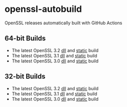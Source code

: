 # openssl-autobuild
OpenSSL releases automatically built with GitHub Actions

## 64-bit Builds

* The latest OpenSSL 3.2
  [dll](https://www.stunnel.org/openssl/windows/openssl-3.2-x64-dll.zip) and
  [static](https://www.stunnel.org/openssl/windows/openssl-3.2-x64-static.zip) build
* The latest OpenSSL 3.1
  [dll](https://www.stunnel.org/openssl/windows/openssl-3.1-x64-dll.zip) and
  [static](https://www.stunnel.org/openssl/windows/openssl-3.1-x64-static.zip) build
* The latest OpenSSL 3.0
  [dll](https://www.stunnel.org/openssl/windows/openssl-3.0-x64-dll.zip) and
  [static](https://www.stunnel.org/openssl/windows/openssl-3.0-x64-static.zip) build

## 32-bit Builds

* The latest OpenSSL 3.2
  [dll](https://www.stunnel.org/openssl/windows/openssl-3.2-x86-dll.zip) and
  [static](https://www.stunnel.org/openssl/windows/openssl-3.2-x86-static.zip) build
* The latest OpenSSL 3.1
  [dll](https://www.stunnel.org/openssl/windows/openssl-3.1-x86-dll.zip) and
  [static](https://www.stunnel.org/openssl/windows/openssl-3.1-x86-static.zip) build
* The latest OpenSSL 3.0
  [dll](https://www.stunnel.org/openssl/windows/openssl-3.0-x86-dll.zip) and
  [static](https://www.stunnel.org/openssl/windows/openssl-3.0-x86-static.zip) build
